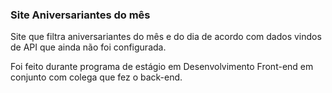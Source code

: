 ### Site Aniversariantes do mês

Site que filtra aniversariantes do mês e do dia de acordo com dados vindos de API que ainda não foi configurada.

Foi feito durante programa de estágio em Desenvolvimento Front-end em conjunto com colega que fez o back-end.

